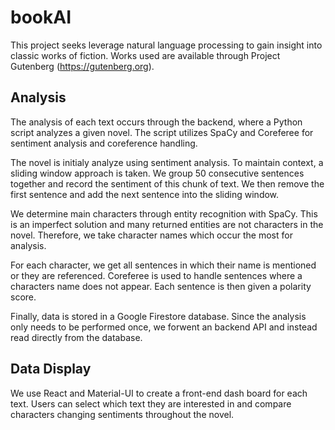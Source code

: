 # bookAI

This project seeks leverage natural language processing to gain insight into classic works of fiction. Works used are available through Project Gutenberg (https://gutenberg.org).

## Analysis

The analysis of each text occurs through the backend, where a Python script analyzes a given novel.
The script utilizes SpaCy and Coreferee for sentiment analysis and coreference handling.

The novel is initialy analyze using sentiment analysis. To maintain context, a sliding window approach is taken. We group 50 consecutive sentences together and record the sentiment of this chunk of text. We then remove the first sentence and add the next sentence into the sliding window.

We determine main characters through entity recognition with SpaCy. This is an imperfect solution and many returned entities are not characters in the novel. Therefore, we take character names which occur the most for analysis.

For each character, we get all sentences in which their name is mentioned or they are referenced. Coreferee is used to handle sentences where a characters name does not appear. Each sentence is then given a polarity score.

Finally, data is stored in a Google Firestore database. Since the analysis only needs to be performed once, we forwent an backend API and instead read directly from the database.


## Data Display

We use React and Material-UI to create a front-end dash board for each text. Users can select which text they are interested in and compare characters changing sentiments throughout the novel.
